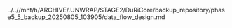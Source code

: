 ../..//mnt/h/ARCHIVE/.UNWRAP/STAGE2/DuRiCore/backup_repository/phase5_5_backup_20250805_103905/data_flow_design.md